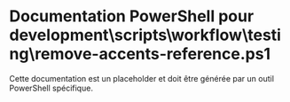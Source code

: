# Documentation PowerShell pour development\scripts\workflow\testing\remove-accents-reference.ps1

Cette documentation est un placeholder et doit être générée par un outil PowerShell spécifique.
